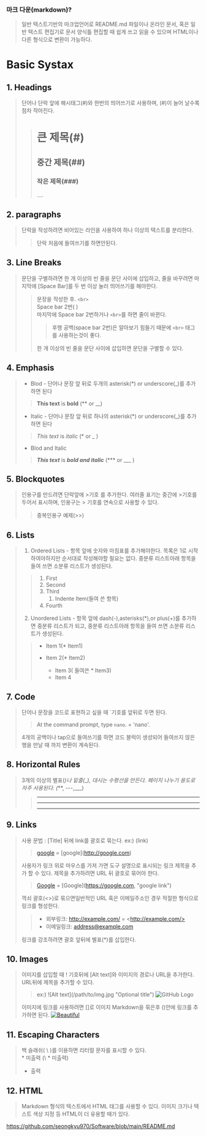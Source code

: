 ### 마크 다운(markdown)?
> 일반 텍스트기반의 마크업언어로 README.md 파일이나 온라인 문서, 혹은 일반 텍스트 편집기로 문서 양식틀 편집할 때 쉽게 쓰고 읽을 수 있으며 HTML이나 다른 형식으로 변환이 가능하다.

# Basic Systax
 
## 1. Headings

>단어나 단락 앞에 해시태그(#)와 한번의 띄어쓰기로 사용하며, (#)이 늘어 날수록 점차 작아진다.
>># 큰 제목(#)
>>## 중간 제목(##)
>>### 작은 제목(###)
>>....

## 2. paragraphs
>단락을 작성하려면 비어있는 라인을 사용하여 하나 이상의 텍스트를 분리한다.
>>단락 처음에 들여쓰기를 하면안된다.

## 3. Line Breaks
>문단을 구별하려면 한 개 이상의 빈 줄을 문단 사이에 삽입하고, 줄을 바꾸려면 마지막에 [Space Bar]를 두 번 이상 눌러 띄어쓰기를 해야한다.
>>문장을 작성한 후. `<br>`<br>
Space bar 2번( )  
마지막에 Space bar 2번하거나 `<br>`를 하면 줄이 바뀐다.
>>> 후행 공백(space bar 2번)은 알아보기 힘들기 때문에 `<br>` 태그를 사용하는것이 좋다.
>> 
>>한 개 이상의 빈 줄을 문단 사이에 삽입하면 문단을 구별할 수 있다.


## 4. Emphasis

>- Blod - 단어나 문장 앞 뒤로 두개의 asterisk(*) or underscore(_)를 추가하면 된다
>>**This text** is __bold__   (** or __)
>- Italic - 단어나 문장 앞 뒤로 하나의 asterisk(*) or underscore(_)를 추가하면 된다
>>*This text* is _italic_ (* or _ )
>- Blod and Italic
>>***This text*** is ___bold and italic___ (*** or ___ )

## 5. Blockquotes
> 인용구를 만드려면 단락앞에 >기호 를 추가한다.
> 여러줄 표기는 중간에 >기호를 두어서 표시하며, 인용구는 > 기호를 연속으로 사용할 수 있다.
>> 중복인용구 예제(>>)

## 6. Lists
> 1. Ordered Lists - 항목 앞에 숫자와 마침표를 추가해야한다. 목록은 1로 시작하여야하지만 순서대로 작성해야할 필요는 없다. 중분류 리스트아래 항목을 들여 쓰면 소분류 리스트가 생성된다.
>> 1. First 
>> 2. Second
>> 100. Third
>>      1. Indente Item(들여 쓴 항목)
>> 4. Fourth
>
>2. Unordered Lists - 항목 앞에 dash(-),asterisks(*),or plus(+)를 추가하면 중분류 리스트가 되고, 중분류 리스트아래 항목을 들여 쓰면 소분류 리스트가 생성된다.
>>* Item 1(* Item1)
>>
>>* Item 2(* Item2)
>>   * Item 3( 들여쓴 * Item3)
>>   * Item 4

## 7. Code
> 단어나 문장을 코드로 표현하고 싶을 때 `기호를 앞뒤로 두면 된다.
>> At the command prompt, type `nano`. = \'nano'.
>
> 4개의 공백이나 tap으로 들여쓰기를 하면 코드 블럭이 생성되어 들여쓰지 않은 행을 만날 때 까지 변환이 계속된다.

## 8. Horizontal Rules
> 3개의 이상의 별표(*)나 밑줄(_), 대시는 수평선을 만든다.
> 페이지 나누기 용도로 자주 사용된다.  (***, ---,___)
>> ---
>> ***
>> ___
## 9.  Links
>  사용 문법 : [Title] 뒤에 link를 괄호로 묶는다. ex:) (link)
>> [google](http://google.com) = \[google](http://google.com)
>
>사용자가 링크 위로 마우스를 가져 가면 도구 설명으로 표시되는 링크 제목을 추가 할 수 있다. 제목을 추가하려면 URL 뒤 괄호로 묶어야 한다.
>>[Google](https://google.com, "google link") = \[Google](https://google.com, "google link")  
>
>꺽쇠 괄호(<>)로 묶으면일반적인 URL 혹은 이메일주소인 경우 적절한 형식으로 링크를 형성한다.
>>* 외부링크: <http://example.com/>  = \<http://example.com/>
>>* 이메일링크: <address@example.com>
>
>링크를 강조하려면 괄호 앞뒤에 별표(*)를 삽입한다.

## 10. Images
>이미지를 삽입할 때 ! 기호뒤에 [Alt text]와 이미지의 경로나 URL을 추가한다.
>URL뒤에 제목을 추가할 수 있다.
>>ex:) \![Alt text]\(/path/to/img.jpg "Optional title")
![GitHub Logo](https://github.githubassets.com/images/modules/logos_page/Octocat.png "GitHub Logo")
>
>이미지에 링크를 사용하려면 []로 이미지 Markdown을 묶은후 ()안에 링크를 추가하면 된다.
[![Beautiful](https://user-images.githubusercontent.com/67774264/112475905-abbf4200-8db4-11eb-8fb0-169998c38fbd.jpg "Beautiful")](https://www.flickr.com/photos/stephcarter/1350656595/in/photolist-Qv3rFw-34mt9F-a9Cmfy-5Ha3Zi-9msKdv-o3hgjr-hWpUte-4WMsJ1-KUQ8N-deshUb-vssBD-6CQci6-8AFCiD-zsJWT-nNfsgB-dPDwZJ-bn9JGn-5HtSXY-6CUhAL-a4UTXB-ugPum-KUPSo-fBLNm-6CUmpy-4WMsc9-8a7D3T-83KJev-6CQ2bK-nNusHJ-a78rQH-nw3NvT-7aq2qf-8wwBso-3nNceh-ugSKP-4mh4kh-bbeeqH-a7biME-q3PtTf-brFpgb-cg38zw-bXMZc-nJPELD-f58Lmo-bXMYG-bz8AAi-bxNtNT-bXMYi-bXMY6-bXMYv/)
## 11. Escaping Characters
>백 슬래쉬( \ )를 이용하면 리터럴 문자를 표시할 수 있다.  
> \* 미출력  (\ * 미출력)
> * 출력  
>

## 12. HTML
> Markdown 형식의 텍스트에서 HTML 태그를 사용할 수 있다.
> 이미지 크기나 텍스트 색상 지정 등 HTML이 더 유용할 때가 있다.

 https://github.com/seongkyu970/Software/blob/main/README.md
